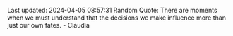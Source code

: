 Last updated: 2024-04-05 08:57:31
Random Quote: There are moments when we must understand that the decisions we make influence more than just our own fates. - Claudia